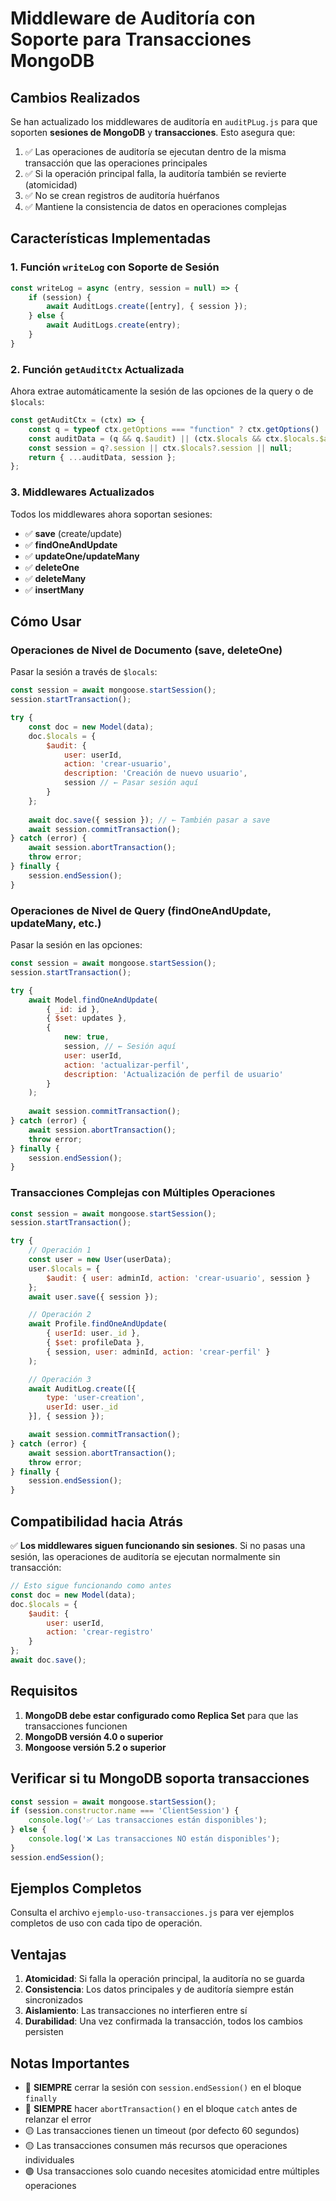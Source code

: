 # Middleware de Auditoría con Soporte para Transacciones MongoDB

## Cambios Realizados

Se han actualizado los middlewares de auditoría en `auditPLug.js` para que soporten **sesiones de MongoDB** y **transacciones**. Esto asegura que:

1. ✅ Las operaciones de auditoría se ejecutan dentro de la misma transacción que las operaciones principales
2. ✅ Si la operación principal falla, la auditoría también se revierte (atomicidad)
3. ✅ No se crean registros de auditoría huérfanos
4. ✅ Mantiene la consistencia de datos en operaciones complejas

## Características Implementadas

### 1. Función `writeLog` con Soporte de Sesión
```javascript
const writeLog = async (entry, session = null) => {
    if (session) {
        await AuditLogs.create([entry], { session });
    } else {
        await AuditLogs.create(entry);
    }
}
```

### 2. Función `getAuditCtx` Actualizada
Ahora extrae automáticamente la sesión de las opciones de la query o de `$locals`:
```javascript
const getAuditCtx = (ctx) => {
    const q = typeof ctx.getOptions === "function" ? ctx.getOptions() : {};
    const auditData = (q && q.$audit) || (ctx.$locals && ctx.$locals.$audit) || {};
    const session = q?.session || ctx.$locals?.session || null;
    return { ...auditData, session };
};
```

### 3. Middlewares Actualizados

Todos los middlewares ahora soportan sesiones:
- ✅ **save** (create/update)
- ✅ **findOneAndUpdate**
- ✅ **updateOne/updateMany**
- ✅ **deleteOne**
- ✅ **deleteMany**
- ✅ **insertMany**

## Cómo Usar

### Operaciones de Nivel de Documento (save, deleteOne)

Pasar la sesión a través de `$locals`:

```javascript
const session = await mongoose.startSession();
session.startTransaction();

try {
    const doc = new Model(data);
    doc.$locals = {
        $audit: {
            user: userId,
            action: 'crear-usuario',
            description: 'Creación de nuevo usuario',
            session // ← Pasar sesión aquí
        }
    };
    
    await doc.save({ session }); // ← También pasar a save
    await session.commitTransaction();
} catch (error) {
    await session.abortTransaction();
    throw error;
} finally {
    session.endSession();
}
```

### Operaciones de Nivel de Query (findOneAndUpdate, updateMany, etc.)

Pasar la sesión en las opciones:

```javascript
const session = await mongoose.startSession();
session.startTransaction();

try {
    await Model.findOneAndUpdate(
        { _id: id },
        { $set: updates },
        {
            new: true,
            session, // ← Sesión aquí
            user: userId,
            action: 'actualizar-perfil',
            description: 'Actualización de perfil de usuario'
        }
    );
    
    await session.commitTransaction();
} catch (error) {
    await session.abortTransaction();
    throw error;
} finally {
    session.endSession();
}
```

### Transacciones Complejas con Múltiples Operaciones

```javascript
const session = await mongoose.startSession();
session.startTransaction();

try {
    // Operación 1
    const user = new User(userData);
    user.$locals = {
        $audit: { user: adminId, action: 'crear-usuario', session }
    };
    await user.save({ session });

    // Operación 2
    await Profile.findOneAndUpdate(
        { userId: user._id },
        { $set: profileData },
        { session, user: adminId, action: 'crear-perfil' }
    );

    // Operación 3
    await AuditLog.create([{
        type: 'user-creation',
        userId: user._id
    }], { session });

    await session.commitTransaction();
} catch (error) {
    await session.abortTransaction();
    throw error;
} finally {
    session.endSession();
}
```

## Compatibilidad hacia Atrás

✅ **Los middlewares siguen funcionando sin sesiones**. Si no pasas una sesión, las operaciones de auditoría se ejecutan normalmente sin transacción:

```javascript
// Esto sigue funcionando como antes
const doc = new Model(data);
doc.$locals = {
    $audit: {
        user: userId,
        action: 'crear-registro'
    }
};
await doc.save();
```

## Requisitos

1. **MongoDB debe estar configurado como Replica Set** para que las transacciones funcionen
2. **MongoDB versión 4.0 o superior**
3. **Mongoose versión 5.2 o superior**

## Verificar si tu MongoDB soporta transacciones

```javascript
const session = await mongoose.startSession();
if (session.constructor.name === 'ClientSession') {
    console.log('✅ Las transacciones están disponibles');
} else {
    console.log('❌ Las transacciones NO están disponibles');
}
session.endSession();
```

## Ejemplos Completos

Consulta el archivo `ejemplo-uso-transacciones.js` para ver ejemplos completos de uso con cada tipo de operación.

## Ventajas

1. **Atomicidad**: Si falla la operación principal, la auditoría no se guarda
2. **Consistencia**: Los datos principales y de auditoría siempre están sincronizados
3. **Aislamiento**: Las transacciones no interfieren entre sí
4. **Durabilidad**: Una vez confirmada la transacción, todos los cambios persisten

## Notas Importantes

- 🔴 **SIEMPRE** cerrar la sesión con `session.endSession()` en el bloque `finally`
- 🔴 **SIEMPRE** hacer `abortTransaction()` en el bloque `catch` antes de relanzar el error
- 🟡 Las transacciones tienen un timeout (por defecto 60 segundos)
- 🟡 Las transacciones consumen más recursos que operaciones individuales
- 🟢 Usa transacciones solo cuando necesites atomicidad entre múltiples operaciones

